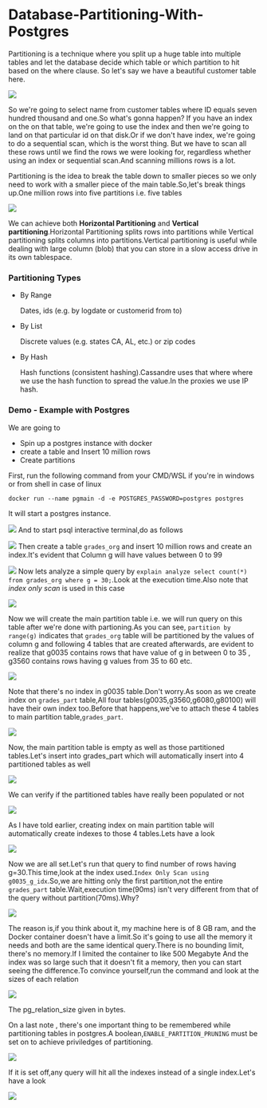 # Database-Partitioning-With-Postgres
Partitioning is a technique where you split up a huge table into multiple tables and let the database decide which table or which partition to hit based on the where clause.
So let's say we have a beautiful customer table here.

![](cst.PNG)

So we're going to select name from customer tables where ID equals seven hundred thousand and one.So what's gonna happen? If you have an index on the on that table, we're going to use the index and then we're going to land on that particular id on that disk.Or if we don't have index, we're going to do a sequential scan, which is the worst thing. But we have to scan all these rows until we find the rows we were looking for, regardless whether using an index or sequential scan.And scanning millions rows is a lot.

Partitioning is the idea to break the table down to smaller pieces so we only need to work with a smaller piece of the main table.So,let's break things up.One million rows into five partitions i.e. five tables

![](partitioned.PNG)

We can achieve both **Horizontal Partitioning** and **Vertical partitioning**.Horizontal Partitioning splits rows into partitions while Vertical partitioning splits columns into partitions.Vertical partitioning is useful while dealing with large column (blob) that you can store in a slow access drive in its own tablespace.

### Partitioning Types
* By Range

  Dates, ids (e.g. by logdate or customerid from to)
* By List

  Discrete values (e.g. states CA, AL, etc.) or zip codes
* By Hash

  Hash functions (consistent hashing).Cassandre uses that where where we use the hash function to spread the value.In the proxies we use IP hash.

### Demo - Example with Postgres 
We are going to
* Spin up a postgres instance with docker
* create a table and Insert 10 million rows
* Create partitions

First, run the following command from your CMD/WSL if you're in windows or from shell in case of linux
```
docker run --name pgmain -d -e POSTGRES_PASSWORD=postgres postgres
```
It will start a postgres instance.

![](1.PNG)
And to start psql interactive terminal,do as follows

![](2.PNG)
Then create a table `grades_org` and insert 10 million rows and create an index.It's evident that Column g will have values between 0 to 99

![](3.PNG)
Now lets analyze a simple query by `explain analyze select count(*) from grades_org where g = 30;`.Look at the execution time.Also note that *index only scan* is used in this case

![](q_on_grades_org.PNG)

Now we will create the main partition table i.e. we will run query on this table after we're done with partioning.As you can see, `partition by range(g)` indicates that `grades_org` table will be partitioned by the values of column g and following 4 tables that are created afterwards, are evident to realize that g0035 contains rows that have value of g in between 0 to 35 , g3560 contains rows having g values from 35 to 60 etc.

![](p_table.PNG)

Note that there's no index in g0035 table.Don't worry.As soon as we create index on `grades_part` table,All four tables(g0035,g3560,g6080,g80100) will have their own index too.Before that happens,we've to attach these 4 tables to main partition table,`grades_part`.

![](attach.PNG)

Now, the main partition table is empty as well as those partitioned tables.Let's insert into grades_part which will automatically insert into 4 partitioned tables as well

![](insert1.PNG)

We can verify if the partitioned tables have really been populated or not

![](insert2.PNG)

As I have told earlier, creating index on main partition table will automatically create indexes to those 4 tables.Lets have a look

![](idx.PNG)

Now we are all set.Let's run that query to find number of rows having g=30.This time,look at the index used.`Index Only Scan using g0035_g_idx`.So,we are hitting only the first partition,not the entire `grades_part` table.Wait,execution time(90ms) isn't very different from that of the query without partition(70ms).Why?

![](same_cmd_after_indexed.PNG)

The reason is,if you think about it, my machine here is of 8 GB ram, and the Docker container doesn't have a limit.So it's going to use all the memory it needs and both are the same identical query.There is no bounding limit, there's no memory.If I limited the container to like 500 Megabyte And the index was so large such that it doesn't fit a memory, then you can start seeing the difference.To convince yourself,run the command and look at the sizes of each relation

![](table_details.PNG)

The pg_relation_size given in bytes.

On a last note , there's one important thing to be remembered while partitioning tables in postgres.A boolean,`ENABLE_PARTITION_PRUNING` must be set on to achieve priviledges of partitioning.

![](epp1.PNG)

If it is set off,any query will hit all the indexes instead of a single index.Let's have a look

![](epp2.PNG)










